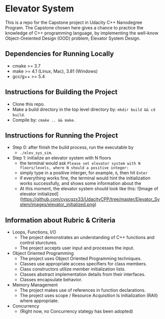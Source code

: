 # Elevator System
This is a repo for the Capstone project in Udacity C++ Nanodegree Program.
The Capstone chosen here gives a chance to practice the knowledge of C++ programming language, by implementing the well-know Object-Oreiented Design (OOD) problem, Elevator System Design.

## Dependencies for Running Locally
* cmake >= 3.7
* make >= 4.1 (Linux, Mac), 3.81 (Windows)
* gcc/g++ >= 5.4

## Instructions for Building the Project
* Clone this repo.
* Make a build directory in the top level directory by: `mkdir build && cd build`.
* Compile by: `cmake .. && make`.

## Instructions for Running the Project
* Step 0: after finish the build process, run the executable by
    * `./elev_sys_sim`.
* Step 1: initialize an elevator system with N floors
    * the terminal would ask `Please set elevator system with N floors/levels, where N should a positive integer:`
    * simply type in a positive interger, for example, `6`, then hit `Enter`
    * if everything works fine, the terminal would hint the initialization works successfully, and shows some information about the 
    * At this moment, the elevator system should look like this:
    ![Image of elevator initialized]
    (https://github.com/cyscgzx33/UdacityCPP/tree/master/Elevator_System/images/elevator_initialized.png)
## Information about Rubric & Criteria
* Loops, Functions, I/O
    * The project demonstrates an understanding of C++ functions and control sturctures.
    * The project accepts user input and processes the input.
* Object Oriented Programming
    * The project uses Object Oriented Programming techniques.
    * Classes use appropriate access specifiers for class members.
    * Class constructors utilize member initialization lists.
    * Classes abstract implementation details from their interfaces.
    * Classes encapsulate behavior.
* Memory Management
    * The project makes use of references in function declarations.
    * The project uses scope / Resource Acquisition Is Initialization (RAII) where appropriate.
* Concurrency
    * (Right now, no Concurrency stategy has been adopted)